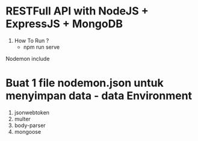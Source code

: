 # RESTFull API with NodeJS + ExpressJS + MongoDB

1. How To Run ?
    - npm run serve

Nodemon include

# Buat 1 file nodemon.json untuk menyimpan data - data Environment
1. jsonwebtoken
2. multer
3. body-parser
4. mongoose
